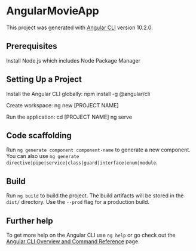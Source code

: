 # AngularMovieApp

This project was generated with [Angular CLI](https://github.com/angular/angular-cli) version 10.2.0.
## Prerequisites

Install Node.js which includes Node Package Manager

## Setting Up a Project

Install the Angular CLI globally:
npm install -g @angular/cli

Create workspace:
ng new [PROJECT NAME]

Run the application:
cd [PROJECT NAME]
ng serve

## Code scaffolding

Run `ng generate component component-name` to generate a new component. You can also use `ng generate directive|pipe|service|class|guard|interface|enum|module`.

## Build

Run `ng build` to build the project. The build artifacts will be stored in the `dist/` directory. Use the `--prod` flag for a production build.

## Further help

To get more help on the Angular CLI use `ng help` or go check out the [Angular CLI Overview and Command Reference](https://angular.io/cli) page.
